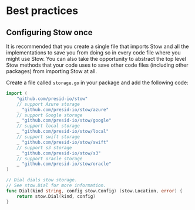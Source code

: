 # Best practices

## Configuring Stow once

It is recommended that you create a single file that imports Stow and all the implementations to save you from doing so in every code file where you might use Stow. You can also take the opportunity to abstract the top level Stow methods that your code uses to save other code files (including other packages) from importing Stow at all.

Create a file called `storage.go` in your package and add the following code:

```go
import (
	"github.com/presid-io/stow"
	// support Azure storage
	_ "github.com/presid-io/stow/azure"
	// support Google storage
	_ "github.com/presid-io/stow/google"
	// support local storage
	_ "github.com/presid-io/stow/local"
	// support swift storage
	_ "github.com/presid-io/stow/swift"
	// support s3 storage
	_ "github.com/presid-io/stow/s3"
	// support oracle storage
	_ "github.com/presid-io/stow/oracle"
)

// Dial dials stow storage.
// See stow.Dial for more information.
func Dial(kind string, config stow.Config) (stow.Location, error) {
	return stow.Dial(kind, config)
}
```
